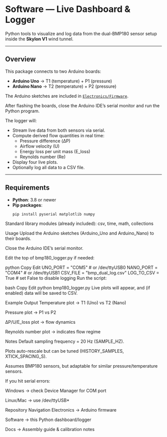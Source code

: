 # Software — Live Dashboard & Logger

Python tools to visualize and log data from the dual-BMP180 sensor setup inside the **Skylon V1** wind tunnel.

---

## Overview
This package connects to two Arduino boards:

- **Arduino Uno** → T1 (temperature) + P1 (pressure)  
- **Arduino Nano** → T2 (temperature) + P2 (pressure)

The Arduino sketches are included in [`Electronics/Firmware`](../Electronics).

After flashing the boards, close the Arduino IDE’s serial monitor and run the Python program.

The logger will:
- Stream live data from both sensors via serial.  
- Compute derived flow quantities in real time:  
  - Pressure difference (ΔP)  
  - Airflow velocity (U)  
  - Energy loss per unit mass (E_loss)  
  - Reynolds number (Re)  
- Display four live plots.  
- Optionally log all data to a CSV file.

---

## Requirements

- **Python**: 3.8 or newer  
- **Pip packages**:
  ```bash
  pip install pyserial matplotlib numpy
Standard library modules (already included): csv, time, math, collections

Usage
Upload the Arduino sketches (Arduino_Uno and Arduino_Nano) to their boards.

Close the Arduino IDE’s serial monitor.

Edit the top of bmp180_logger.py if needed:

python
Copy
Edit
UNO_PORT   = "COM5"     # or /dev/ttyUSB0
NANO_PORT  = "COM4"     # or /dev/ttyUSB1
CSV_FILE   = "bmp_dual_log.csv"
LOG_TO_CSV = True       # set False to disable logging
Run the script:

bash
Copy
Edit
python bmp180_logger.py
Live plots will appear, and (if enabled) data will be saved to CSV.

Example Output
Temperature plot → T1 (Uno) vs T2 (Nano)

Pressure plot → P1 vs P2

ΔP/U/E_loss plot → flow dynamics

Reynolds number plot → indicates flow regime

Notes
Default sampling frequency = 20 Hz (SAMPLE_HZ).

Plots auto-rescale but can be tuned (HISTORY_SAMPLES, XTICK_SPACING_S).

Assumes BMP180 sensors, but adaptable for similar pressure/temperature sensors.

If you hit serial errors:

Windows → check Device Manager for COM port

Linux/Mac → use /dev/ttyUSB*

Repository Navigation
Electronics → Arduino firmware

Software → this Python dashboard/logger

Docs → Assembly guide & calibration notes